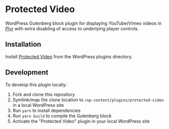 # Protected Video

WordPress Gutenberg block plugin for displaying YouTube/Vimeo videos in [Plyr](https://plyr.io/) with extra disabling
of access to underlying player controls.

## Installation

Install [Protected Video](https://wordpress.org/plugins/protected-video/) from the WordPress plugins directory.

## Development

To develop this plugin locally:

1. Fork and clone this repository
2. Symlink/map the clone location to `/wp-content/plugins/protected-video` in a local WordPress site
3. Run `yarn` to install dependencies
4. Run `yarn build` to compile the Gutenberg block
5. Activate the "Protected Video" plugin in your local WordPress site
